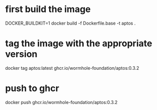 # first build the image
DOCKER_BUILDKIT=1 docker build -f Dockerfile.base -t aptos .
# tag the image with the appropriate version
docker tag aptos:latest ghcr.io/wormhole-foundation/aptos:0.3.2
# push to ghcr
docker push ghcr.io/wormhole-foundation/aptos:0.3.2
